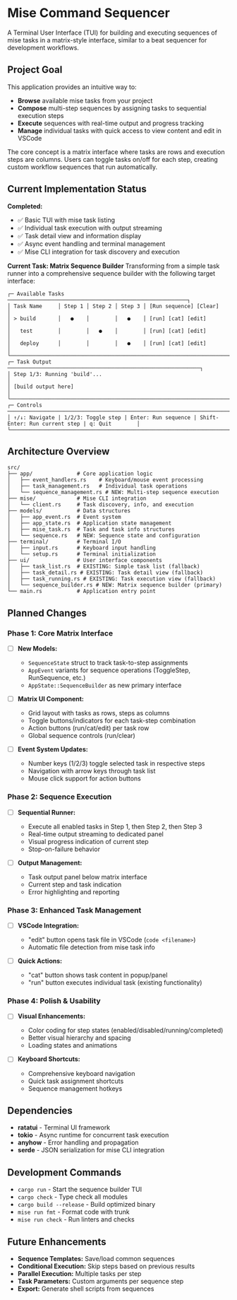 # Mise Command Sequencer

A Terminal User Interface (TUI) for building and executing sequences of mise tasks in a matrix-style interface, similar to a beat sequencer for development workflows.

## Project Goal

This application provides an intuitive way to:

- **Browse** available mise tasks from your project
- **Compose** multi-step sequences by assigning tasks to sequential execution steps
- **Execute** sequences with real-time output and progress tracking
- **Manage** individual tasks with quick access to view content and edit in VSCode

The core concept is a matrix interface where tasks are rows and execution steps are columns. Users can toggle tasks on/off for each step, creating custom workflow sequences that run automatically.

## Current Implementation Status

**Completed:**

- ✅ Basic TUI with mise task listing
- ✅ Individual task execution with output streaming
- ✅ Task detail view and information display
- ✅ Async event handling and terminal management
- ✅ Mise CLI integration for task discovery and execution

**Current Task: Matrix Sequence Builder**
Transforming from a simple task runner into a comprehensive sequence builder with the following target interface:

```
┌─ Available Tasks ─────────────────────────────────────────────────────────┐
│ Task Name     │ Step 1 │ Step 2 │ Step 3 │ [Run sequence] [Clear]         │
│ > build       │   ●    │        │   ●    │ [run] [cat] [edit]             │
│   test        │        │   ●    │        │ [run] [cat] [edit]             │
│   deploy      │        │        │   ●    │ [run] [cat] [edit]             │
└───────────────────────────────────────────────────────────────────────────┘
┌─ Task Output ─────────────────────────────────────────────────────────────┐
│ Step 1/3: Running 'build'...                                              │
│ [build output here]                                                       │
└───────────────────────────────────────────────────────────────────────────┘
┌─ Controls ────────────────────────────────────────────────────────────────────────────────────────────────┐
│ ↑/↓: Navigate | 1/2/3: Toggle step | Enter: Run sequence | Shift-Enter: Run current step | q: Quit        │
└───────────────────────────────────────────────────────────────────────────────────────────────────────────┘
```

## Architecture Overview

```
src/
├── app/              # Core application logic
│   ├── event_handlers.rs    # Keyboard/mouse event processing
│   ├── task_management.rs   # Individual task operations
│   └── sequence_management.rs # NEW: Multi-step sequence execution
├── mise/             # Mise CLI integration
│   └── client.rs     # Task discovery, info, and execution
├── models/           # Data structures
│   ├── app_event.rs  # Event system
│   ├── app_state.rs  # Application state management
│   ├── mise_task.rs  # Task and task info structures
│   └── sequence.rs   # NEW: Sequence state and configuration
├── terminal/         # Terminal I/O
│   ├── input.rs      # Keyboard input handling
│   └── setup.rs      # Terminal initialization
├── ui/               # User interface components
│   ├── task_list.rs  # EXISTING: Simple task list (fallback)
│   ├── task_detail.rs # EXISTING: Task detail view (fallback)
│   ├── task_running.rs # EXISTING: Task execution view (fallback)
│   └── sequence_builder.rs # NEW: Matrix sequence builder (primary)
└── main.rs           # Application entry point
```

## Planned Changes

### Phase 1: Core Matrix Interface

- [ ] **New Models:**

  - `SequenceState` struct to track task-to-step assignments
  - `AppEvent` variants for sequence operations (ToggleStep, RunSequence, etc.)
  - `AppState::SequenceBuilder` as new primary interface

- [ ] **Matrix UI Component:**

  - Grid layout with tasks as rows, steps as columns
  - Toggle buttons/indicators for each task-step combination
  - Action buttons (run/cat/edit) per task row
  - Global sequence controls (run/clear)

- [ ] **Event System Updates:**
  - Number keys (1/2/3) toggle selected task in respective steps
  - Navigation with arrow keys through task list
  - Mouse click support for action buttons

### Phase 2: Sequence Execution

- [ ] **Sequential Runner:**

  - Execute all enabled tasks in Step 1, then Step 2, then Step 3
  - Real-time output streaming to dedicated panel
  - Visual progress indication of current step
  - Stop-on-failure behavior

- [ ] **Output Management:**
  - Task output panel below matrix interface
  - Current step and task indication
  - Error highlighting and reporting

### Phase 3: Enhanced Task Management

- [ ] **VSCode Integration:**

  - "edit" button opens task file in VSCode (`code <filename>`)
  - Automatic file detection from mise task info

- [ ] **Quick Actions:**
  - "cat" button shows task content in popup/panel
  - "run" button executes individual task (existing functionality)

### Phase 4: Polish & Usability

- [ ] **Visual Enhancements:**

  - Color coding for step states (enabled/disabled/running/completed)
  - Better visual hierarchy and spacing
  - Loading states and animations

- [ ] **Keyboard Shortcuts:**
  - Comprehensive keyboard navigation
  - Quick task assignment shortcuts
  - Sequence management hotkeys

## Dependencies

- **ratatui** - Terminal UI framework
- **tokio** - Async runtime for concurrent task execution
- **anyhow** - Error handling and propagation
- **serde** - JSON serialization for mise CLI integration

## Development Commands

- `cargo run` - Start the sequence builder TUI
- `cargo check` - Type check all modules
- `cargo build --release` - Build optimized binary
- `mise run fmt` - Format code with trunk
- `mise run check` - Run linters and checks

## Future Enhancements

- **Sequence Templates:** Save/load common sequences
- **Conditional Execution:** Skip steps based on previous results
- **Parallel Execution:** Multiple tasks per step
- **Task Parameters:** Custom arguments per sequence step
- **Export:** Generate shell scripts from sequences
